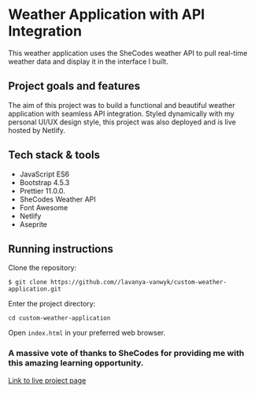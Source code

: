 # Weather Application with API Integration

This weather application uses the SheCodes weather API to pull real-time weather data and display it in the interface I built.


## Project goals and features

The aim of this project was to build a functional and beautiful weather application with seamless API integration. Styled dynamically with my personal UI/UX design style, this project was also deployed and is live hosted by Netlify.

## Tech stack & tools

* JavaScript ES6
* Bootstrap 4.5.3
* Prettier 11.0.0.
* SheCodes Weather API
* Font Awesome
* Netlify
* Aseprite

## Running instructions

Clone the repository:

`$ git clone https://github.com//lavanya-vanwyk/custom-weather-application.git`

Enter the project directory:

`cd custom-weather-application`

Open `index.html` in your preferred web browser.

### A massive vote of thanks to SheCodes for providing me with this amazing learning opportunity. 

[Link to live project page](https://legendary-melomakarona-ccab0a.netlify.app/)
